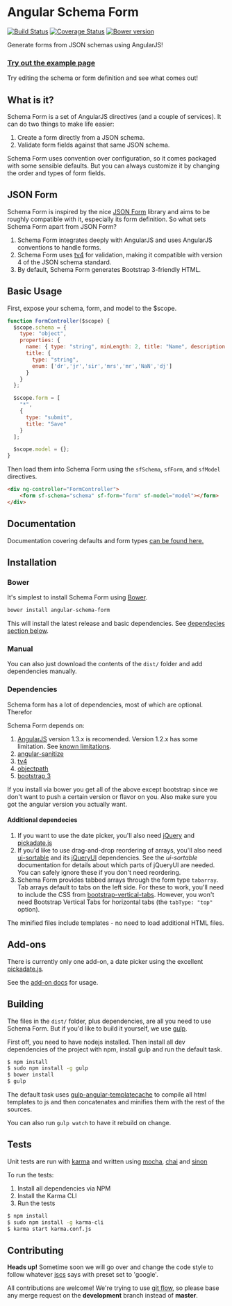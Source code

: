 Angular Schema Form
===================

[![Build Status](https://travis-ci.org/Textalk/angular-schema-form.svg?branch=master)](https://travis-ci.org/Textalk/angular-schema-form)
[![Coverage Status](https://coveralls.io/repos/Textalk/angular-schema-form/badge.png?branch=master)](https://coveralls.io/r/Textalk/angular-schema-form?branch=development)
[![Bower version](https://badge.fury.io/bo/angular-schema-form.svg)](http://badge.fury.io/bo/angular-schema-form)

Generate forms from JSON schemas using AngularJS!

### [Try out the example page](http://textalk.github.io/angular-schema-form/examples/bootstrap-example.html)
Try editing the schema or form definition and see what comes out!

What is it?
----------

Schema Form is a set of AngularJS directives (and a couple of services). It can do two things to make life easier:

1. Create a form directly from a JSON schema.
2. Validate form fields against that same JSON schema.

Schema Form uses convention over configuration, so it comes packaged with some sensible defaults. But you can always customize it by changing the order and types of form fields.

JSON Form
---------
Schema Form is inspired by the nice [JSON Form](https://github.com/joshfire/jsonform) library and aims to be roughly compatible with it, especially its form definition. So what sets Schema Form apart from JSON Form?

1. Schema Form integrates deeply with AngularJS and uses AngularJS conventions to handle forms.
2. Schema Form uses [tv4](https://github.com/geraintluff/tv4) for validation, making it compatible with version 4 of the JSON schema standard.
3. By default, Schema Form generates Bootstrap 3-friendly HTML.


Basic Usage
-----------

First, expose your schema, form, and model to the $scope.

```javascript
function FormController($scope) {
  $scope.schema = {
    type: "object",
    properties: {
      name: { type: "string", minLength: 2, title: "Name", description: "Name or alias" },
      title: {
        type: "string",
        enum: ['dr','jr','sir','mrs','mr','NaN','dj']
      }
    }
  };

  $scope.form = [
    "*",
    {
      type: "submit",
      title: "Save"
    }
  ];

  $scope.model = {};
}
```

Then load them into Schema Form using the `sfSchema`, `sfForm`, and `sfModel` directives.

```html
<div ng-controller="FormController">
    <form sf-schema="schema" sf-form="form" sf-model="model"></form>
</div>
```



Documentation
-------------
Documentation covering defaults and form types [can be found here.](docs/index.md)


Installation
------------

### Bower

It's simplest to install Schema Form using [Bower](http://bower.io/).

```bash
bower install angular-schema-form
```

This will install the latest release and basic dependencies. See
[dependecies section below](#dependencies).

### Manual

You can also just download the contents of the `dist/` folder and add dependencies manually.

### Dependencies

Schema form has a lot of dependencies, most of which are optional. Therefor

Schema Form depends on:

1. [AngularJS](https://angularjs.org/) version 1.3.x is recomended. Version 1.2.x
   has some limitation. See [known limitations](docs/knownlimitations.md).
2. [angular-sanitize](https://docs.angularjs.org/api/ngSanitize)
3. [tv4](https://github.com/geraintluff/tv4)
4. [objectpath](https://github.com/mike-marcacci/objectpath)
5. [bootstrap 3](http://getbootstrap.com/)

If you install via bower you get all of the above except bootstrap since we
don't want to push a certain version or flavor on you. Also make
sure you got the angular version you actually want.

#### Additional dependecies

1. If you want to use the date picker, you'll also need [jQuery](https://github.com/jquery/jquery) and [pickadate.js](http://amsul.ca/pickadate.js/)
2. If you'd like to use drag-and-drop reordering of arrays, you'll also need [ui-sortable](https://github.com/angular-ui/ui-sortable) and its [jQueryUI](http://jqueryui.com/) dependencies. See the *ui-sortable* documentation for details about which parts of jQueryUI are needed. You can safely ignore these if you don't need reordering.
3. Schema Form provides tabbed arrays through the form type `tabarray`. Tab arrays default to tabs on the left side. For these to work, you'll need to include the CSS from [bootstrap-vertical-tabs](https://github.com/dbtek/bootstrap-vertical-tabs). However, you won't need Bootstrap Vertical Tabs for horizontal tabs (the `tabType: "top"` option).

The minified files include templates - no need to load additional HTML files.

Add-ons
------
There is currently only one add-on, a date picker using the excellent [pickadate.js](http://amsul.ca/pickadate.js/).

See the [add-on docs](docs/datepicker.md) for usage.

Building
--------
The files in the `dist/` folder, plus dependencies, are all you need to use Schema Form. But if you'd like to build it yourself, we use [gulp](http://gulpjs.com/).

First off, you need to have nodejs installed. Then install all dev dependencies of the project with npm, install gulp and run the default task.

```bash
$ npm install
$ sudo npm install -g gulp
$ bower install
$ gulp
```

The default task uses [gulp-angular-templatecache](https://github.com/miickel/gulp-angular-templatecache) to compile all html templates to js and then concatenates and minifies them with the rest of the sources.

You can also run `gulp watch` to have it rebuild on change.

Tests
-----
Unit tests are run with [karma](http://karma-runner.github.io) and written using [mocha](http://visionmedia.github.io/mocha/), [chai](http://chaijs.com/) and [sinon](http://sinonjs.org/)

To run the tests:

1. Install all dependencies via NPM
2. Install the Karma CLI
3. Run the tests

```bash
$ npm install
$ sudo npm install -g karma-cli
$ karma start karma.conf.js
```

Contributing
------------

**Heads up!** Sometime soon we will go over and change the code style to follow
whatever [jscs](https://github.com/mdevils/node-jscs) says with preset set to 'google'.

All contributions are welcome! We're trying to use [git flow](http://danielkummer.github.io/git-flow-cheatsheet/), so please base any merge request on the **development** branch instead of **master**.
